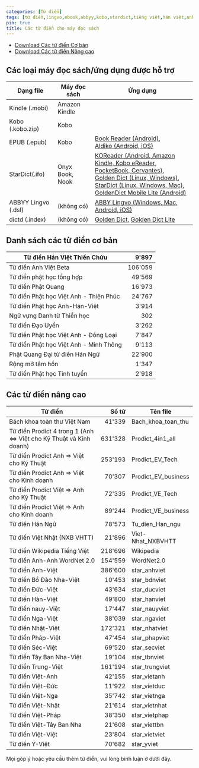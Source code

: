 ```yaml
---
categories: [Từ điển]
tags: [từ điển,lingvo,ebook,abbyy,kobo,stardict,tiếng việt,hán việt,anh việt]
pin: true
title: Các từ điển cho máy đọc sách
---
```


- [Download Các từ điển Cơ bản](https://github.com/catusf/tudien/releases/tag/v2.3)
- [Download Các từ điển Nâng cao](https://github.com/catusf/tudien/releases/tag/v2.3.1)

## Các loại máy đọc sách/ứng dụng được hỗ trợ

| Dạng file          | Máy đọc sách   |  Ứng dụng |
|--------------------|----------------|-----------|
| Kindle (.mobi)     |  Amazon Kindle |           |
| Kobo (.kobo.zip)   |  Kobo          |           |
| EPUB (.epub)       |  Kobo          | [Book Reader (Android)](https://f-droid.org/en/packages/com.github.axet.bookreader/),<br/> [Aldiko (Android, iOS)](https://www.demarque.com/aldiko) |
| StarDict(.ifo)    | Onyx Book, Nook     | [KOReader (Android, Amazon Kindle, Kobo eReader, PocketBook, Cervantes)](http://koreader.rocks/),<br/> [Golden Dict (Linux, Windows)](http://goldendict.org/),<br/> [StarDict (Linux, Windows, Mac)](http://huzheng.org/stardict/),<br/> [GoldenDict Mobile Lite (Android)](http://goldendict.mobi/)     |
| ABBYY Lingvo (.dsl) | (không có)     | [ABBY Lingvo (Windows, Mac, Android, iOS)](https://www.lingvo.ru/)    |
| dictd (.index) |   (không có)   | [Golden Dict](http://goldendict.org/), [Golden Dict Lite](https://play.google.com/store/apps/details?id=mobi.goldendict.android.free)   |
    

## Danh sách các từ điển cơ bản

| Từ điển Hán Việt Thiền Chửu            |    9'897 |
|----------------------------------------|---------:|
| Từ điển Anh Việt Beta                  | 106'059  |
| Từ điển phật học tổng hợp              |   49'569 |
| Từ điển Phật Quang                     |   16'973 |
| Từ điển Phật học Việt Anh - Thiện Phúc |   24'767 |
| Từ điển Phật học Anh-Hán-Việt          |    3'914 |
| Ngữ vựng Danh từ Thiền học             |      302 |
| Từ điển Đạo Uyển                       |    3'262 |
| Từ điển Phật học Việt Anh - Đồng Loại  |    7'847 |
| Từ điển Phật học Việt Anh - Minh Thông |    9'113 |
| Phật Quang Đại từ điển Hán Ngữ         |   22'900 |
| Rộng mở tâm hồn                        |    1'347 |
| Từ điển Phật học Tinh tuyển            |    2'918 |

## Các từ điển nâng cao
| Từ điển                                                              | Số từ   | Tên file            |
|----------------------------------------------------------------------|--------:|---------------------|
| Bách khoa toàn thư Việt Nam                                          | 41'339  | Bach_khoa_toan_thu  |
| Từ điển Prodict  4 trong 1 (Anh <=> Việt cho Kỹ Thuật và Kinh doanh) | 631'328 | Prodict_4in1_all    |
| Từ điển Prodict  Anh => Việt cho Kỹ Thuật                            | 253'193 | Prodict_EV_Tech     |
| Từ điển Prodict  Anh => Việt cho Kinh doanh                          | 70'307  | Prodict_EV_business |
| Từ điển Prodict Việt => Anh  cho Kỹ Thuật                            | 72'335  | Prodict_VE_Tech     |
| Từ điển Prodict  Việt => Anh cho Kinh doanh                          | 89'244  | Prodict_VE_business |
| Từ điển Hán Ngữ                                                      | 78'573  | Tu_dien_Han_ngu     |
| Từ điển Việt Nhật (NXB VHTT)                                         | 21'896  | Viet-Nhat_NXBVHTT   |
| Từ điển Wikipedia Tiếng Việt                                         | 218'696 | Wikipedia           |
| Từ điển Anh-Anh WordNet 2.0                                          | 154'559 | WordNet2.0          |
| Từ điển Anh-Việt                                                     | 386'600 | star_anhviet        |
| Từ điển Bồ Đào Nha-Việt                                              | 10'453  | star_bdnviet        |
| Từ điển Đức-Việt                                                     | 43'634  | star_ducviet        |
| Từ điển Hàn-Việt                                                     | 49'800  | star_hanviet        |
| Từ điển nauy-Việt                                                    | 17'447  | star_nauyviet       |
| Từ điển Nga-Việt                                                     | 38'039  | star_ngaviet        |
| Từ điển Nhật-Việt                                                    | 172'321 | star_nhatviet       |
| Từ điển Pháp-Việt                                                    | 47'454  | star_phapviet       |
| Từ điển Séc-Việt                                                     | 69'520  | star_secviet        |
| Từ điển Tây Ban Nha-Việt                                             | 19'104  | star_tbnviet        |
| Từ điển Trung-Việt                                                   | 161'194 | star_trungviet      |
| Từ điển Việt-Anh                                                     | 42'155  | star_vietanh        |
| Từ điển Việt-Đức                                                     | 11'922  | star_vietduc        |
| Từ điển Việt-Nga                                                     | 35'742  | star_vietnga        |
| Từ điển Việt-Nhật                                                    | 21'614  | star_vietnhat       |
| Từ điển Việt-Pháp                                                    | 38'350  | star_vietphap       |
| Từ điển Việt-Tây Ban Nha                                             | 21'608  | star_viettbn        |
| Từ điển Việt-Việt                                                    | 23'804  | star_vietviet       |
| Từ điển Ý-Việt                                                       | 70'682  | star_yviet          |
Mọi góp ý hoặc yêu cầu thêm từ điển, vui lòng bình luận ở dưới đây.
